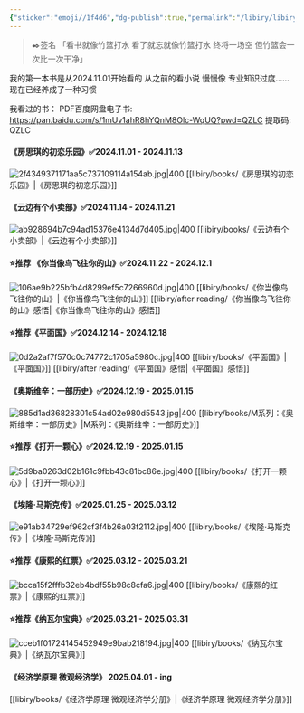 ```yaml
---
{"sticker":"emoji//1f4d6","dg-publish":true,"permalink":"/libiry/libiry/","dgPassFrontmatter":true,"noteIcon":"","created":"2024-11-29T12:32:33.931+08:00","updated":"2025-04-01T14:18:47.652+08:00"}
---
```


>✒️签名
「看书就像竹篮打水 看了就忘就像竹篮打水 终将一场空 但竹篮会一次比一次干净」

我的第一本书是从2024.11.01开始看的 从之前的看小说 慢慢像 专业知识过度……
现在已经养成了一种习惯

我看过的书：
PDF百度网盘电子书: https://pan.baidu.com/s/1mUv1ahR8hYQnM8Olc-WqUQ?pwd=QZLC 提取码: QZLC 

#### 《房思琪的初恋乐园》✅2024.11.01 - 2024.11.13
![2f4349371171aa5c737109114a154ab.jpg|400](/img/user/accessory/2f4349371171aa5c737109114a154ab.jpg)
[[libiry/books/《房思琪的初恋乐园》\|《房思琪的初恋乐园》]]
#### 《云边有个小卖部》✅2024.11.14 - 2024.11.21 
![ab928694b7c94ad15376e4134d7d405.jpg|400](/img/user/accessory/ab928694b7c94ad15376e4134d7d405.jpg)
[[libiry/books/《云边有个小卖部》\|《云边有个小卖部》]]
#### ⭐推荐 《你当像鸟飞往你的山》✅2024.11.22 - 2024.12.1
![106ae9b225bfb4d8299ef5c7266960d.jpg|400](/img/user/accessory/106ae9b225bfb4d8299ef5c7266960d.jpg)
[[libiry/books/《你当像鸟飞往你的山》\|《你当像鸟飞往你的山》]]
[[libiry/after reading/《你当像鸟飞往你的山》感悟\|《你当像鸟飞往你的山》感悟]]
#### ⭐推荐《平面国》✅2024.12.14 - 2024.12.18
![0d2a2af7f570c0c74772c1705a5980c.jpg|400](/img/user/accessory/0d2a2af7f570c0c74772c1705a5980c.jpg)
[[libiry/books/《平面国》\|《平面国》]]
[[libiry/after reading/《平面国》感悟\|《平面国》感悟]]
#### 《奥斯维辛：一部历史》✅2024.12.19 - 2025.01.15
![885d1ad36828301c54ad02e980d5543.jpg|400](/img/user/accessory/885d1ad36828301c54ad02e980d5543.jpg)
[[libiry/books/M系列：《奥斯维辛：一部历史》\|M系列：《奥斯维辛：一部历史》]]
#### ⭐推荐《打开一颗心》✅2024.12.19 - 2025.01.15
![5d9ba0263d02b161c9fbb43c81bc86e.jpg|400](/img/user/accessory/5d9ba0263d02b161c9fbb43c81bc86e.jpg)
[[libiry/books/《打开一颗心》\|《打开一颗心》]]
#### 《埃隆·马斯克传》✅2025.01.25 - 2025.03.12
![e91ab34729ef962cf3f4b26a03f2112.jpg|400](/img/user/accessory/e91ab34729ef962cf3f4b26a03f2112.jpg)
[[libiry/books/《埃隆·马斯克传》\|《埃隆·马斯克传》]]
#### ⭐推荐《康熙的红票》✅2025.03.12 - 2025.03.21
![bcca15f2fffb32eb4bdf55b98c8cfa6.jpg|400](/img/user/accessory/bcca15f2fffb32eb4bdf55b98c8cfa6.jpg)
[[libiry/books/《康熙的红票》\|《康熙的红票》]]
#### ⭐推荐《纳瓦尔宝典》✅2025.03.21 - 2025.03.31
![cceb1f01724145452949e9bab218194.jpg|400](/img/user/accessory/cceb1f01724145452949e9bab218194.jpg)
[[libiry/books/《纳瓦尔宝典》\|《纳瓦尔宝典》]]
#### 《经济学原理 微观经济学》 2025.04.01 - ing
[[libiry/books/《经济学原理 微观经济学分册》\|《经济学原理 微观经济学分册》]]
